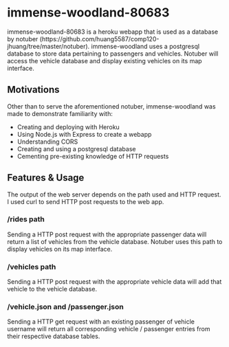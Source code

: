 <h1> immense-woodland-80683 </h1>
immense-woodland-80683 is a heroku webapp that is used as a database by notuber (https://github.com/huang5587/comp120-jhuang/tree/master/notuber). immense-woodland uses a postgresql database to store data pertaining to passengers and vehicles. Notuber will access the vehicle database and display existing vehicles on its map interface. 

<h2> Motivations </h2>
Other than to serve the aforementioned notuber, immense-woodland was made to demonstrate familiarity with:
  <ul>
   <li> Creating and deploying with Heroku </li>
   <li> Using Node.js with Express to create a webapp </li>
  <li> Understanding CORS </li>
  <li> Creating and using a postgresql database </li>
  <li> Cementing pre-existing knowledge of HTTP requests </li>
     
  </ul>

<h2> Features & Usage </h2>
The output of the web server depends on the path used and HTTP request. I used curl to send HTTP post requests to the web app.

<h3> /rides path </h3>
Sending a HTTP post request with the appropriate passenger data will return a list of vehicles from the vehicle database. Notuber uses this path to display vehicles on its map interface. 

<h3> /vehicles path </h3> 
Sending a HTTP post request with the appropriate vehicle data will add that vehicle to the vehicle database. 

<h3> /vehicle.json and /passenger.json </h3>
Sending a HTTP get request with an existing passenger of vehicle username will return all corresponding vehicle / passenger entries from their respective database tables. 
